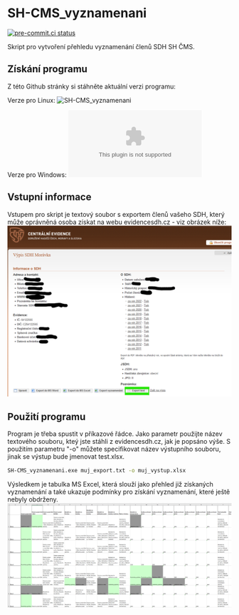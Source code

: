 # SH-CMS_vyznamenani
[![pre-commit.ci status](https://results.pre-commit.ci/badge/github/spidermila/SH-CMS_vyznamenani/main.svg)](https://results.pre-commit.ci/latest/github/spidermila/SH-CMS_vyznamenani/main)

Skript pro vytvoření přehledu vyznamenání členů SDH SH ČMS.

## Získání programu
Z této Github stránky si stáhněte aktuální verzi programu:

Verze pro Linux: ![SH-CMS_vyznamenani](https://github.com/spidermila/SH-CMS_vyznamenani/raw/main/SH-CMS_vyznamenani)

Verze pro Windows: ![SH-CMS_vyznamenani.exe](https://github.com/spidermila/SH-CMS_vyznamenani/raw/main/SH-CMS_vyznamenani.exe)

## Vstupní informace
Vstupem pro skript je textový soubor s exportem členů vašeho SDH, který může oprávněná osoba získat na webu evidencesdh.cz - viz obrázek níže:
![ukázka evidencesdh.cz](https://github.com/spidermila/SH-CMS_vyznamenani/blob/main/evidencesdh.png)

## Použití programu

Program je třeba spustit v příkazové řádce. Jako parametr použijte název textového souboru, kteý jste stáhli z evidencesdh.cz, jak je popsáno výše. S použitím parametru "-o" můžete specifikovat název výstupního souboru, jinak se výstup bude jmenovat test.xlsx.
```bash
SH-CMS_vyznamenani.exe muj_export.txt -o muj_vystup.xlsx
```

Výsledkem je tabulka MS Excel, která slouží jako přehled již získaných vyznamenání a také ukazuje podmínky pro získání vyznamenání, které ještě nebyly obdrženy.
![ukázka výsledku](https://github.com/spidermila/SH-CMS_vyznamenani/blob/main/tabulka.png)
